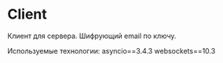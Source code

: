 # Client
Клиент для сервера. Шифрующий email по ключу. 

Используемые технологии:
asyncio==3.4.3
websockets==10.3
